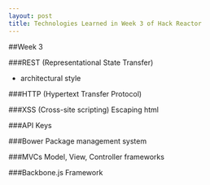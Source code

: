 ```yaml
---
layout: post
title: Technologies Learned in Week 3 of Hack Reactor
---
```



##Week 3

###REST
  (Representational State Transfer)
  - architectural style

###HTTP
  (Hypertext Transfer Protocol)

###XSS
  (Cross-site scripting)
  Escaping html

###API
  Keys

###Bower
  Package management system

###MVCs
  Model, View, Controller frameworks

###Backbone.js
  Framework

